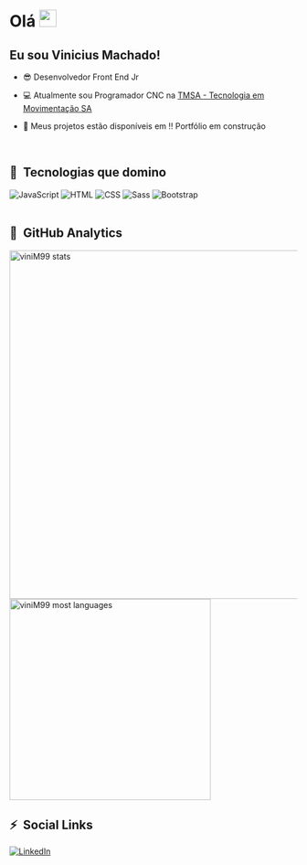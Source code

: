 # Olá <img src="https://raw.githubusercontent.com/kaueMarques/kaueMarques/master/hi.gif" width="30px"/>

## Eu sou Vinicius Machado!

- :sunglasses: Desenvolvedor Front End Jr

- :computer: Atualmente sou Programador CNC na [TMSA - Tecnologia em Movimentação SA](https://www.tmsa.ind.br/)

- :blue_book: Meus projetos estão disponíveis em :bangbang: Portfólio em construção

<br>

## :hammer: &nbsp;Tecnologias que domino
<div>
<img alt="JavaScript" src="https://img.shields.io/badge/JavaScript-F7DF1E?style=for-the-badge&logo=javascript&logoColor=black">
<img alt="HTML" src="https://img.shields.io/badge/HTML5-E34F26?style=for-the-badge&logo=html5&logoColor=white">
<img alt="CSS" src="https://img.shields.io/badge/CSS3-1572B6?style=for-the-badge&logo=css3&logoColor=white">
<img alt="Sass" src="https://img.shields.io/badge/Sass-CC6699?style=for-the-badge&logo=sass&logoColor=white">
<img alt="Bootstrap" src="https://img.shields.io/badge/Bootstrap-563D7C?style=for-the-badge&logo=bootstrap&logoColor=white">

</div>

<br>

## :wrench: &nbsp;GitHub Analytics
<div>
<img width="610em" src="https://github-readme-stats.vercel.app/api?username=viniM99&show_icons=true&theme=merko" alt="viniM99 stats"/>
<img width="352em" src="https://github-readme-stats.vercel.app/api/top-langs/?username=viniM99&layout=default&theme=merko" alt="viniM99 most languages"/>
</div>

## :zap: &nbsp;Social Links
[![LinkedIn](https://img.shields.io/badge/LinkedIn-0077B5?style=for-the-badge&logo=linkedin&logoColor=white)](https://www.linkedin.com/in/vinicius-dos-santos-machado-b48000221/)
